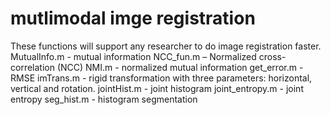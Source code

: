 # mutlimodal imge registration

These functions will support any researcher to do image registration faster.
  MutualInfo.m - mutual information
  NCC_fun.m – Normalized cross-correlation (NCC)
  NMI.m - normalized mutual information
  get_error.m - RMSE
  imTrans.m - rigid transformation with three parameters: horizontal, vertical and rotation.
  jointHist.m - joint histogram 
  joint_entropy.m - joint entropy
  seg_hist.m - histogram segmentation
